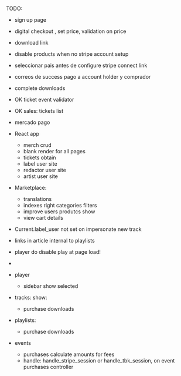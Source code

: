 TODO:

  + sign up page
  + digital checkout , set price, validation on price
  + download link
  + disable products when no stripe account setup
  + seleccionar pais antes de configure stripe connect link
  + correos de success pago a account holder y comprador
  + complete downloads
  + OK ticket event validator
  + OK sales: tickets list

  + mercado pago
  
  + React app
    + merch crud
    + blank render for all pages
    + tickets obtain
    + label user site
    + redactor user site
    + artist user site

  + Marketplace: 
    + translations
    + indexes right categories filters
    + improve users produtcs show
    + view cart details

  + Current.label_user not set on impersonate new track
  
  + links in article internal to playlists
  + player do disable play at page load!
  + 
  + player
    + sidebar show selected

  + tracks: 
    show:
    + purchase downloads

  + playlists:
    + purchase downloads

  + events
    + purchases calculate amounts for fees
    + handle: handle_stripe_session or handle_tbk_session, on event purchases controller